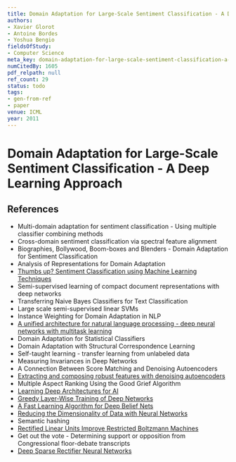 ```yaml
---
title: Domain Adaptation for Large-Scale Sentiment Classification - A Deep Learning Approach
authors:
- Xavier Glorot
- Antoine Bordes
- Yoshua Bengio
fieldsOfStudy:
- Computer Science
meta_key: domain-adaptation-for-large-scale-sentiment-classification-a-deep-learning-approach
numCitedBy: 1605
pdf_relpath: null
ref_count: 29
status: todo
tags:
- gen-from-ref
- paper
venue: ICML
year: 2011
---
```


# Domain Adaptation for Large-Scale Sentiment Classification - A Deep Learning Approach

## References

- Multi-domain adaptation for sentiment classification - Using multiple classifier combining methods
- Cross-domain sentiment classification via spectral feature alignment
- Biographies, Bollywood, Boom-boxes and Blenders - Domain Adaptation for Sentiment Classification
- Analysis of Representations for Domain Adaptation
- [Thumbs up? Sentiment Classification using Machine Learning Techniques](./thumbs-up-sentiment-classification-using-machine-learning-techniques.md)
- Semi-supervised learning of compact document representations with deep networks
- Transferring Naive Bayes Classifiers for Text Classification
- Large scale semi-supervised linear SVMs
- Instance Weighting for Domain Adaptation in NLP
- [A unified architecture for natural language processing - deep neural networks with multitask learning](./a-unified-architecture-for-natural-language-processing-deep-neural-networks-with-multitask-learning.md)
- Domain Adaptation for Statistical Classifiers
- Domain Adaptation with Structural Correspondence Learning
- Self-taught learning - transfer learning from unlabeled data
- Measuring Invariances in Deep Networks
- A Connection Between Score Matching and Denoising Autoencoders
- [Extracting and composing robust features with denoising autoencoders](./extracting-and-composing-robust-features-with-denoising-autoencoders.md)
- Multiple Aspect Ranking Using the Good Grief Algorithm
- [Learning Deep Architectures for AI](./learning-deep-architectures-for-ai.md)
- [Greedy Layer-Wise Training of Deep Networks](./greedy-layer-wise-training-of-deep-networks.md)
- [A Fast Learning Algorithm for Deep Belief Nets](./a-fast-learning-algorithm-for-deep-belief-nets.md)
- [Reducing the Dimensionality of Data with Neural Networks](./reducing-the-dimensionality-of-data-with-neural-networks.md)
- Semantic hashing
- [Rectified Linear Units Improve Restricted Boltzmann Machines](./rectified-linear-units-improve-restricted-boltzmann-machines.md)
- Get out the vote - Determining support or opposition from Congressional floor-debate transcripts
- [Deep Sparse Rectifier Neural Networks](./deep-sparse-rectifier-neural-networks.md)
